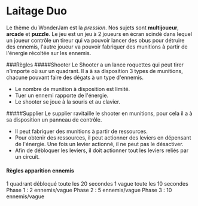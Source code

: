 # Laitage Duo
Le thème du WonderJam est la *pression*.
Nos sujets sont **multijoueur**, **arcade** et **puzzle**.
Le jeu est un jeu à 2 joueurs en écran scindé dans lequel un joueur contrôle un tireur qui va pouvoir lancer des obus pour détruire des ennemis, l'autre joueur va pouvoir fabriquer des munitions à partir de l'énergie récoltée sur les ennemis.

###Règles
#####Shooter
Le Shooter a un lance roquettes qui peut tirer n'importe où sur un quadrant. Il a à sa disposition 3 types de munitions, chacune pouvant faire des dégats à un type d'ennemis.

- Le nombre de munition à disposition est limité.
- Tuer un ennemi rapporte de l'énergie.
- Le shooter se joue à la souris et au clavier.

#####Supplier
Le supplier ravitaille le shooter en munitions, pour cela il a à sa disposition un panneau de contrôle.
- Il peut fabriquer des munitions à partir de ressources.
- Pour obtenir des ressources, il peut actionner des leviers en dépensant de l'énergie. Une fois un levier actionné, il ne peut pas le désactiver.
- Afin de débloquer les leviers, il doit actionner tout les leviers reliés par un circuit.

#### Règles apparition ennemis
1 quadrant débloqué toute les 20 secondes
1 vague toute les 10 secondes
Phase 1 :  2 ennemis/vague 
Phase 2 :  5 ennemis/vague
Phase 3 :  10 ennemis/vague
